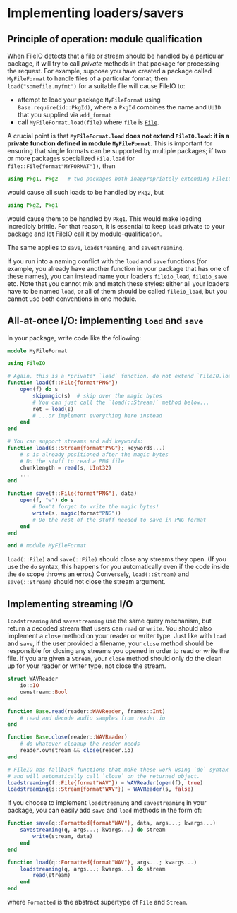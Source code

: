 # Implementing loaders/savers

## Principle of operation: module qualification

When FileIO detects that a file or stream should be handled by a particular package, it will try to call *private* methods in that package for processing the request.
For example, suppose you have created a package called `MyFileFormat` to handle files of a particular format; then `load("somefile.myfmt")` for a suitable file will cause FileIO to:

- attempt to load your package `MyFileFormat` using `Base.require(id::PkgId)`, where a `PkgId` combines the name and `UUID` that you supplied via `add_format`
- call `MyFileFormat.load(file)` where `file` is [`File`](@ref).

A crucial point is that **`MyFileFormat.load` does not extend `FileIO.load`: it is a private function defined in module `MyFileFormat`**. This is important for ensuring that single formats can be supported by multiple packages; if two or more packages specialized `File.load` for `file::File{format"MYFORMAT"})`, then

```julia
using Pkg1, Pkg2   # two packages both inappropriately extending FileIO.load
```

would cause all such loads to be handled by `Pkg2`, but

```julia
using Pkg2, Pkg1
```

would cause them to be handled by `Pkg1`.
This would make loading incredibly brittle.
For that reason, it is essential to keep `load` private to your package and let FileIO call it by module-qualification.

The same applies to `save`, `loadstreaming`, and `savestreaming`.

If you run into a naming conflict with the `load` and `save` functions
(for example, you already have another function in your package that has
one of these names), you can instead name your loaders `fileio_load`,
`fileio_save` etc. Note that you cannot mix and match these styles: either
all your loaders have to be named `load`, or all of them should be called
`fileio_load`, but you cannot use both conventions in one module.

## All-at-once I/O: implementing `load` and `save`

In your package, write code like the following:

```julia
module MyFileFormat

using FileIO

# Again, this is a *private* `load` function, do not extend `FileIO.load`!
function load(f::File{format"PNG"})
    open(f) do s
        skipmagic(s)  # skip over the magic bytes
        # You can just call the `load(::Stream)` method below...
        ret = load(s)
        # ...or implement everything here instead
    end
end

# You can support streams and add keywords:
function load(s::Stream{format"PNG"}; keywords...)
    # s is already positioned after the magic bytes
    # Do the stuff to read a PNG file
    chunklength = read(s, UInt32)
    ...
end

function save(f::File{format"PNG"}, data)
    open(f, "w") do s
        # Don't forget to write the magic bytes!
        write(s, magic(format"PNG"))
        # Do the rest of the stuff needed to save in PNG format
    end
end

end # module MyFileFormat
```

`load(::File)` and `save(::File)` should close any streams
they open.  (If you use the `do` syntax, this happens for you
automatically even if the code inside the `do` scope throws an error.)
Conversely, `load(::Stream)` and `save(::Stream)` should not close the
stream argument.

## Implementing streaming I/O

`loadstreaming` and `savestreaming` use the same query mechanism, but return a
decoded stream that users can `read` or `write`. You should also implement a
`close` method on your reader or writer type. Just like with `load` and `save`,
if the user provided a filename, your `close` method should be responsible for
closing any streams you opened in order to read or write the file. If you are
given a `Stream`, your `close` method should only do the clean up for your
reader or writer type, not close the stream.

```julia
struct WAVReader
    io::IO
    ownstream::Bool
end

function Base.read(reader::WAVReader, frames::Int)
    # read and decode audio samples from reader.io
end

function Base.close(reader::WAVReader)
    # do whatever cleanup the reader needs
    reader.ownstream && close(reader.io)
end

# FileIO has fallback functions that make these work using `do` syntax as well,
# and will automatically call `close` on the returned object.
loadstreaming(f::File{format"WAV"}) = WAVReader(open(f), true)
loadstreaming(s::Stream{format"WAV"}) = WAVReader(s, false)
```

If you choose to implement `loadstreaming` and `savestreaming` in your package,
you can easily add `save` and `load` methods in the form of:

```julia
function save(q::Formatted{format"WAV"}, data, args...; kwargs...)
    savestreaming(q, args...; kwargs...) do stream
        write(stream, data)
    end
end

function load(q::Formatted{format"WAV"}, args...; kwargs...)
    loadstreaming(q, args...; kwargs...) do stream
        read(stream)
    end
end
```

where `Formatted` is the abstract supertype of `File` and `Stream`.
